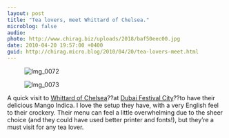 ```yaml
---
layout: post
title: "Tea lovers, meet Whittard of Chelsea."
microblog: false
audio: 
photo: http://www.chirag.biz/uploads/2018/baf50eec00.jpg
date: 2010-04-20 19:57:00 +0400
guid: http://chirag.micro.blog/2010/04/20/tea-lovers-meet.html
---
```

<figure><img alt="Img_0072" src="http://www.chirag.biz/uploads/2018/352af155af.jpg"></figure><figure><img alt="Img_0073" src="http://www.chirag.biz/uploads/2018/baf50eec00.jpg"></figure><p>A quick visit to <a href="http://www.whittard.co.uk/" target="_blank">Whittard of Chelsea</a>??at <a href="http://www.dubaifestivalcity.com/" target="_blank">Dubai Festival City</a>??to have their delicious Mango Indica. I love the setup they have, with a very English feel to their crockery. Their menu can feel a little overwhelming due to the sheer choice (and they could have used better printer and fonts!), but they’re a must visit for any tea lover.</p>

